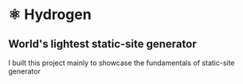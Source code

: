 # ⚛ Hydrogen

World's lightest static-site generator
--
I built this project mainly to showcase the fundamentals of static-site generator